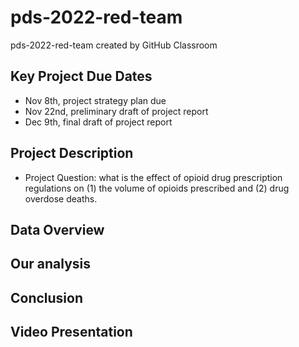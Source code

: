 # pds-2022-red-team
pds-2022-red-team created by GitHub Classroom

## Key Project Due Dates
* Nov 8th, project strategy plan due
* Nov 22nd, preliminary draft of project report
* Dec 9th, final draft of project report



## Project Description
* Project Question: what is the effect of opioid drug prescription regulations on (1) the volume of opioids prescribed and (2) drug overdose deaths.

## Data Overview
## Our analysis
## Conclusion
## Video Presentation
